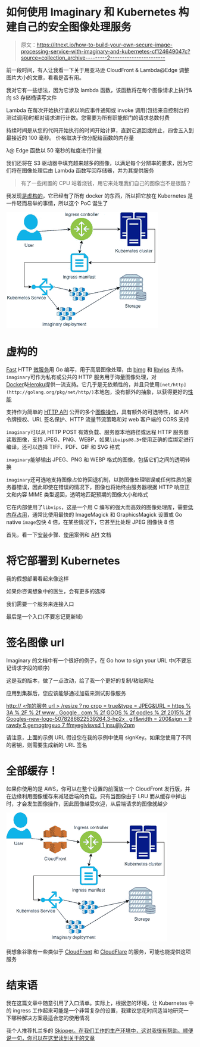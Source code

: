 # 如何使用 Imaginary 和 Kubernetes 构建自己的安全图像处理服务

> 原文：<https://itnext.io/how-to-build-your-own-secure-image-processing-service-with-imaginary-and-kubernetes-cf124649047c?source=collection_archive---------2----------------------->

前一段时间，有人让我看一下关于用亚马逊 CloudFront & Lambda@Edge 调整图片大小的文章，看看是否有用。

我对它有一些想法，因为它涉及 lambda 函数，该函数将在每个图像请求上执行&向 s3 存储桶读写文件

Lambda 在每次开始执行请求以响应事件通知或 invoke 调用(包括来自控制台的测试调用)时都对请求进行计数。您需要为所有职能部门的请求总数付费

持续时间是从您的代码开始执行的时间开始计算，直到它返回或终止，四舍五入到最接近的 100 毫秒。
价格取决于你分配给函数的内存量

λ@ Edge 函数以 50 毫秒的粒度进行计量

我们还将在 S3 驱动器中填充越来越多的图像，以满足每个分辨率的要求，因为它们将在图像处理后由 Lambda 函数写回存储器，并为其提供服务

> 有了一些闲置的 CPU 站着烧钱，用它来处理我们自己的图像岂不是很酷？

我发现[是虚构的](https://github.com/h2non/imaginary)，它已经有了所有 docker 的东西，所以把它放在 Kubernetes 是一件轻而易举的事情，所以这个 PoC 诞生了

![](img/3af2a18ae371e0b538781d05dd19511e.png)

# 虚构的

[Fast](https://github.com/h2non/imaginary#benchmarks) HTTP [微服务](http://microservices.io/patterns/microservices.html)用 Go 编写，用于高层图像处理，由 [bimg](https://github.com/h2non/bimg) 和 [libvips](https://github.com/jcupitt/libvips) 支持。`imaginary`可作为私有或公共的 HTTP 服务用于海量图像处理，对[Docker](https://github.com/h2non/imaginary#docker)&[Heroku](https://github.com/h2non/imaginary#heroku)提供一流支持。它几乎是无依赖性的，并且只使用`[net/http](http://golang.org/pkg/net/http/)`本地包，没有额外的抽象，以获得更好的[性能](https://github.com/h2non/imaginary#performance)

支持作为简单的 [HTTP API](https://github.com/h2non/imaginary#http-api) 公开的多个[图像操作](https://github.com/h2non/imaginary#supported-image-operations)，具有额外的可选特性，如 API 令牌授权、URL 签名保护、HTTP 流量节流策略和对 web 客户端的 CORS 支持

`imaginary`可以从 HTTP POST 有效负载、服务器本地路径或远程 HTTP 服务器读取图像，支持 JPEG、PNG、WEBP，如果`libvips@8.3+`使用正确的库绑定进行编译，还可以选择 TIFF、PDF、GIF 和 SVG 格式

`imaginary`能够输出 JPEG、PNG 和 WEBP 格式的图像，包括它们之间的透明转换

`imaginary`还可选地支持图像占位符回退机制，以防图像处理错误或任何性质的服务器错误，因此即使在错误的情况下，图像也将始终由服务器根据 HTTP 响应正文和内容 MIME 类型返回，透明地匹配预期的图像大小和格式

它在内部使用了`libvips`，这是一个用 C 编写的强大而高效的图像处理库，需要[低内存占用](http://www.vips.ecs.soton.ac.uk/index.php?title=Speed_and_Memory_Use)，通常比使用最快的 ImageMagick 和 GraphicsMagick 设置或 Go native `image`包快 4 倍，在某些情况下，它甚至比处理 JPEG 图像快 8 倍

首先，看一下[安装](https://github.com/h2non/imaginary#installation)步骤、[使用](https://github.com/h2non/imaginary#command-line-usage)案例和 [API](https://github.com/h2non/imaginary#http-api) 文档

# 将它部署到 Kubernetes

我的假想部署看起来像这样

如果你咨询想象中的医生，会有更多的选择

我们需要一个服务来连接入口

最后是一个入口(不要忘记更新域)

# 签名图像 url

Imaginary 的文档中有一个很好的例子，在 Go how to sign your URL 中(不要忘记请求字段的顺序)

这是我的版本，做了一点改动，给了我一个更好的复制/粘贴网址

应用到集群后，您应该能够通过加载来测试影像服务

[http:// <你的服务 url > /resize？no crop = true&type = JPEG&URL = https % 3A % 2F % 2f www . Google . com % 2f GOOS % 2f oodles % 2f 2015% 2f Googles-new-logo-5078286822539264.3-hp2x . gif&width = 200&sign = 9 rawdy 5 gemqgtrgxuo 7 ffmyegivisvsd 1 jnsujjljy2pm](http://localhost:9000/resize?nocrop=true&type=jpeg&url=https%3A%2F%2Fwww.google.com%2Flogos%2Fdoodles%2F2015%2Fgoogles-new-logo-5078286822539264.3-hp2x.gif&width=200&sign=9Rawdy5gEmqGTRgxUOO7fFMYegivSQd1jNSuJljY2PM)

请注意，上面的示例 URL 假设您在我的示例中使用 signKey。如果您使用了不同的密钥，则需要生成新的 URL 签名

# 全部缓存！

如果你使用的是 AWS，你可以在整个设置的前面放一个 CloudFront 发行版，并在边缘利用图像缓存来减轻后端的负载。只有当图像由于 LRU 而从缓存中掉出时，才会发生图像操作，因此图像越受欢迎，从后端请求的图像就越少

![](img/b5c6cbcdd1ed5badccc89125c9181288.png)

我想象谷歌有一些类似于 [CloudFront](https://aws.amazon.com/cloudfront/) 和 [CloudFlare](https://www.cloudflare.com) 的服务，可能也能提供这项服务

# 结束语

我在这篇文章中随意引用了入口清单。实际上，根据您的环境，让 Kubernetes 中的 ingress 工作起来可能是一个非常复杂的设置，我建议您花时间适当地研究一下哪种解决方案最适合您的使用情况

我个人推荐扎兰多的 [Skipper。在我们工作的生产环境中，这对我很有帮助。顺便说一句，你可以在这里读到关于](https://github.com/zalando/skipper)[的文章](https://medium.com/@roffe/kubernetes-in-production-shopgun-2c280f0c0923)